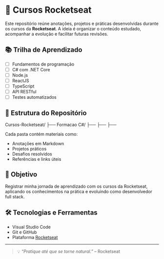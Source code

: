 # 🚀 Cursos Rocketseat

Este repositório reúne anotações, projetos e práticas desenvolvidas durante os cursos da **Rocketseat**. A ideia é organizar o conteúdo estudado, acompanhar a evolução e facilitar futuras revisões.

## 📚 Trilha de Aprendizado

- [ ] Fundamentos de programação
- [ ] C# com .NET Core
- [ ] Node.js
- [ ] ReactJS
- [ ] TypeScript
- [ ] API RESTful
- [ ] Testes automatizados

## 📁 Estrutura do Repositório
Cursos-Rocketseat/
├── Formacao C#/
├──
├──
├──


Cada pasta contém materiais como:

- Anotações em Markdown
- Projetos práticos
- Desafios resolvidos
- Referências e links úteis

## 🧠 Objetivo

Registrar minha jornada de aprendizado com os cursos da Rocketseat, aplicando os conhecimentos na prática e evoluindo como desenvolvedor full stack.

## 🛠️ Tecnologias e Ferramentas

- Visual Studio Code
- Git e GitHub
- Plataforma [Rocketseat](https://www.rocketseat.com.br/?utm_source=google&utm_medium=cpc&utm_campaign=lead&utm_term=perpetuo&utm_content=institucional-lead-home-texto-lead-brandkws-none-none-institucional-none-none-br-google&gad_source=1&gad_campaignid=21868326911&gclid=Cj0KCQjwxdXBBhDEARIsAAUkP6g-0gkvzAJjekC3EVvQ7PtCiDg-ofbc__xg6oSkN9o8Frr1qbaTgcUaArG3EALw_wcB)

---

> 💡 *“Pratique até que se torne natural.”* – Rocketseat


